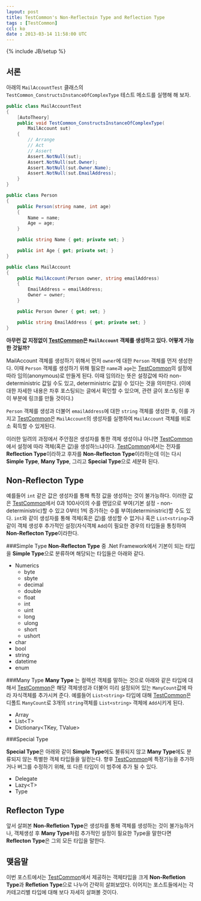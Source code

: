 ```yaml
---
layout: post
title: TestCommon's Non-Reflectoin Type and Reflection Type
tags : [TestCommon]
ccl: ko
date : 2013-03-14 11:58:00 UTC
---
```

{% include JB/setup %}

서론
----
아래의 `MailAccountTest` 클래스의 `TestCommon_ConstructsInstanceOfComplexType` 테스트 메소드를 실행해 해 보자.

```c#
public class MailAccountTest
{
    [AutoTheory]
    public void TestCommon_ConstructsInstanceOfComplexType(
        MailAccount sut)
    {
        // Arrange
        // Act
        // Assert
        Assert.NotNull(sut);
        Assert.NotNull(sut.Owner);
        Assert.NotNull(sut.Owner.Name);
        Assert.NotNull(sut.EmailAddress);
    }
}

public class Person
{
    public Person(string name, int age)
    {
        Name = name;
        Age = age;
    }

    public string Name { get; private set; }

    public int Age { get; private set; }
}

public class MailAccount
{
    public MailAccount(Person owner, string emailAddress)
    {
        EmailAddress = emailAddress;
        Owner = owner;
    }

    public Person Owner { get; set; }

    public string EmailAddress { get; private set; }
}
```

**아무런 값 지정없이 [TestCommon]은 `MailAccount` 객체를 생성하고 있다. 어떻게 가능한 것일까?**

MailAccount 객체를 생성하기 위해서 먼저 `owner`에 대한 `Person` 객체를 먼저 생성한다.
이때 `Person` 객체를 생성하기 위해 필요한 `name`과 `age`는 [TestCommon]의 설정에 따라
임의(anonymous)로 만들게 된다.
이때 임의라는 뜻은 설정값에 따라 non-deterministric 값일 수도 있고, deterministric 값일 수 있다는 것을 의미한다.
(이에 대한 자세한 내용은 차후 포스팅되는 글에서 확인할 수 있으며, 관련 글이 포스팅된 후 이 부분에 링크를 만들 것이다.)

`Person` 객체를 생성과 더불어 `emailAddress`에 대한 `string` 객체를 생성한 후,
이를 가지고 [TestCommon]은 `MailAccount`의 생성자를 실행하여 `MailAccount` 객체를 비로소 획득할 수 있게된다.

이러한 일려의 과정에서 주안점은 생성자를 통한 객체 생성이냐 아니면 [TestCommon]에서 설정에 따라 객체(혹은 값)을 생성하느냐이다.
[TestCommon]에서는 전자를 **Reflection Type**이라하고 후자를 **Non-Reflecton Type**이라하는데
이는 다시 **Simple Type**, **Many Type**, 그리고 **Special Type**으로 세분화 된다.

<!-- break -->

Non-Reflecton Type
------------------
예를들어 `int` 같은 값은 생성자를 통해 특정 값을 생성하는 것이 불가능하다.
이러한 값은 [TestCommon]에서 0과 100사이의 수를 랜덤으로 부여(기본 설정 - non-deterministric)할 수 있고
0부터 1씩 증가하는 수를 부여(deterministric)할 수도 있다.
`int`와 같이 생성자를 통해 객체(혹은 값)를 생성할 수 없거나 혹은 `List<string>`과 같이
객체 생성후 추가적인 설정(자식객체 `Add`)이 필요한 경우의 타입들을 통칭하여 **Non-Reflecton Type**이라한다.

###Simple Type
**Non-Reflecton Type** 중 .Net Framework에서 기본이 되는 타입을 **Simple Type**으로 분류하며 해당되는 타입들은 아래와 같다.

*   Numerics
    -   byte
    -   sbyte
    -   decimal
    -   double
    -   float
    -   int
    -   uint
    -   long
    -   ulong
    -   short
    -   ushort
*   char
*   bool
*   string
*   datetime
*   enum
 

###Many Type
**Many Type** 는 컬렉션 객체를 말하는 것으로 아래와 같은 타입에 대해서 [TestCommon]은 해당 객체생성과 더불어
미리 설정되어 있는 `ManyCount`값에 따라 자식객체를 추가시켜 준다.
예를들어 `List<string>` 타입에 대해 [TestCommon]은 디폴트 `ManyCount`로 3개의 `string`객체를
`List<string>` 객체에 `Add`시키게 된다.

*   Array
*   List\<T\>
*   Dictionary\<TKey, TValue\>

###Special Type

**Special Type**은 아래와 같이 **Simple Type**에도 불류되지 않고 **Many Type**에도 분류되지 않는 특별한 객체 타입들을 일컫는다.
향후 [TestCommon]에 특정기능을 추가하거나 버그를 수정하기 위해, 또 다른 타입이 이 범주에 추가 될 수 있다.

*   Delegate
*   Lazy\<T\>
*   Type

Reflecton Type
--------------
앞서 살펴본 **Non-Refletion Type**은 생성자를 통해 객체를 생성하는 것이 불가능하거나,
객체생성 후 **Many Type**처럼 추가적인 설정이 필요한 Type을 말한다면 **Reflecton Type**은 그외 모든 타입을 말한다.

맺음말
------
이번 포스트에서는 [TestCommon]에서 제공하는 객체타입을 크게 **Non-Refletion Type**과 **Refletion Type**으로 나누어 간략히 살펴보았다.
이어지는 포스트들에서는 각 카테고리별 타입에 대해 보다 자세히 살펴볼 것이다.

[TestCommon]: <https://github.com/jwChung/TestCommon>